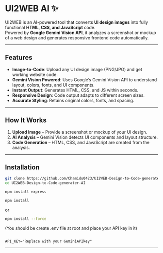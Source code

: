 # UI2WEB AI ✨

UI2WEB is an AI-powered tool that converts **UI design images** into fully functional **HTML, CSS, and JavaScript** code.  
Powered by **Google Gemini Vision API**, it analyzes a screenshot or mockup of a web design and generates responsive frontend code automatically.

---

## Features
- **Image-to-Code**: Upload any UI design image (PNG/JPG) and get working website code.
- **Gemini Vision Powered**: Uses Google’s Gemini Vision API to understand layout, colors, fonts, and UI components.
- **Instant Output**: Generates HTML, CSS, and JS within seconds.
- **Responsive Design**: Code output adapts to different screen sizes.
- **Accurate Styling**: Retains original colors, fonts, and spacing.

---

## How It Works
1. **Upload Image** – Provide a screenshot or mockup of your UI design.
2. **AI Analysis** – Gemini Vision detects UI components and layout structure.
3. **Code Generation** – HTML, CSS, and JavaScript are created from the analysis.

---

## Installation
```bash
git clone https://github.com/Chamidu0423/UI2WEB-Design-to-Code-generater-AI.git
cd UI2WEB-Design-to-Code-generater-AI
```
```bash
npm install express
```
```bash
npm install
```
or
```bash
npm install --force
```
(You should be create .env file at root and place your API key in it)

```env

API_KEY="Replace with your GeminiAPIkey"

```

---
